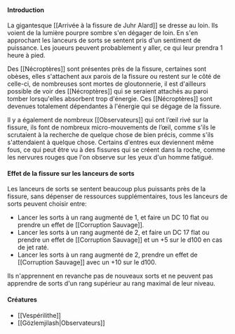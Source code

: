 #### Introduction  
La gigantesque [[Arrivée à la fissure de Juhr Alard]] se dresse au loin. Ils voient de la lumière pourpre sombre s'en dégager de loin. En s'en approchant les lanceurs de sorts se sentent pris d'un sentiment de puissance. Les joueurs peuvent probablement y aller, ce qui leur prendra 1 heure à pied.  
  
Des [[Nécroptères]] sont présentes près de la fissure, certaines sont obèses, elles s'attachent aux parois de la fissure ou restent sur le côté de celle-ci, de nombreuses sont mortes de gloutonnerie, il est d'ailleurs possible de voir des [[Nécroptères]] qui se seraient attachés au paroi tomber lorsqu'elles absorbent trop d'énergie. Ces [[Nécroptères]] sont devenues totalement dépendantes à l'énergie qui se dégage de la fissure. 

Il y a également de nombreux [[Observateurs]] qui ont l’œil rivé sur la fissure, ils font de nombreux micro-mouvements de l’œil, comme s'ils le scrutaient à la recherche de quelque chose de bien précis, comme s'ils s'attendaient à quelque chose. Certains d'entres eux deviennent même fous, ce qui peut être vu à des fissures qui se créent dans la roche, comme les nervures rouges que l'on observe sur les yeux d'un homme fatigué.
#### Effet de la fissure sur les lanceurs de sorts  
Les lanceurs de sorts se sentent beaucoup plus puissants près de la fissure, sans dépenser de ressources supplémentaires, tous les lanceurs de sorts peuvent choisir entre:  
- Lancer les sorts à un rang augmenté de 1, et faire un DC 10 flat ou prendre un effet de [[Corruption Sauvage]].  
- Lancer les sorts à un rang augmenté de 2, et faire un DC 17 flat ou prendre un effet de [[Corruption Sauvage]] et un +5 sur le d100 en cas de jet raté.  
- Lancer les sorts à un rang augmenté de 2, prendre un effet de [[Corruption Sauvage]] avec un +10 sur le d100.  
  
Ils n'apprennent en revanche pas de nouveaux sorts et ne peuvent pas apprendre de sorts d'un rang supérieur au rang maximal de leur niveau.
#### Créatures
- [[Vespérilithe]]
- [[Gözlemjilash|Observateurs]]